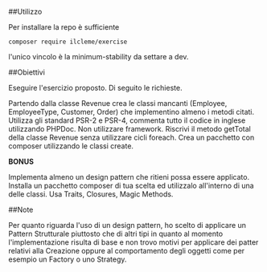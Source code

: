 ##Utilizzo

Per installare la repo è sufficiente
```
composer require ilcleme/exercise
```

l'unico vincolo è la minimum-stability da settare a dev.


##Obiettivi

Eseguire l'esercizio proposto. Di seguito le richieste.

Partendo dalla classe Revenue crea le classi mancanti (Employee, EmployeeType, Customer, Order) che implementino
almeno i metodi citati. Utilizza gli standard PSR-2 e PSR-4, commenta tutto il codice in inglese utilizzando PHPDoc.
Non utilizzare framework.
Riscrivi il metodo getTotal della classe Revenue senza utilizzare cicli foreach.
Crea un pacchetto con composer utilizzando le classi create.

**BONUS**

Implementa almeno un design pattern che ritieni possa essere applicato.
Installa un pacchetto composer di tua scelta ed utilizzalo all'interno di una delle classi.
Usa Traits, Closures, Magic Methods.


##Note

Per quanto riguarda l'uso di un design pattern, ho scelto di applicare un Pattern Strutturale piuttosto che di altri 
tipi in quanto al momento l'implementazione risulta di base e non trovo motivi per applicare dei patter relativi alla 
Creazione oppure al comportamento degli oggetti come per esempio un Factory o uno Strategy.